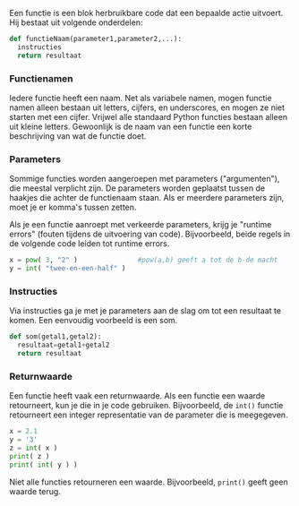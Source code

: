 Een functie is een blok herbruikbare code dat een bepaalde actie uitvoert.
Hij bestaat uit volgende onderdelen:

```python
def functieNaam(parameter1,parameter2,...):
  instructies
  return resultaat
```

### Functienamen

Iedere functie heeft een naam. Net als variabele namen, mogen functie
namen alleen bestaan uit letters, cijfers, en underscores, en mogen ze
niet starten met een cijfer. Vrijwel alle standaard Python functies
bestaan alleen uit kleine letters. Gewoonlijk is de naam van een functie
een korte beschrijving van wat de functie doet.

### Parameters

Sommige functies worden aangeroepen met parameters ("argumenten"), die
meestal verplicht zijn. De parameters worden geplaatst tussen de haakjes
die achter de functienaam staan. Als er meerdere parameters zijn, moet
je er komma's tussen zetten.

Als je een functie aanroept met verkeerde parameters, krijg je "runtime errors" (fouten
tijdens de uitvoering van code). Bijvoorbeeld, beide regels in de
volgende code leiden tot runtime errors.

```python
x = pow( 3, "2" )               #pow(a,b) geeft a tot de b-de macht
y = int( "twee-en-een-half" )
```
### Instructies

Via instructies ga je met je parameters aan de slag om tot een resultaat te komen. 
Een eenvoudig voorbeeld is een som.

```python
def som(getal1,getal2):
  resultaat=getal1+getal2
  return resultaat
```

### Returnwaarde

Een functie heeft vaak een returnwaarde. Als een functie een waarde
retourneert, kun je die in je code gebruiken. Bijvoorbeeld, de `int()`
functie retourneert een integer representatie van de parameter die is
meegegeven.

```python
x = 2.1
y = '3'
z = int( x )
print( z )
print( int( y ) )
```

Niet alle functies retourneren een waarde. Bijvoorbeeld, `print()` geeft
geen waarde terug.

